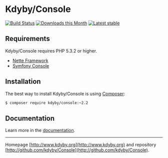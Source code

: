Kdyby/Console
======

[![Build Status](https://travis-ci.org/Kdyby/Console.svg?branch=master)](https://travis-ci.org/Kdyby/Console)
[![Downloads this Month](https://img.shields.io/packagist/dm/kdyby/console.svg)](https://packagist.org/packages/kdyby/console)
[![Latest stable](https://img.shields.io/packagist/v/kdyby/console.svg)](https://packagist.org/packages/kdyby/console)


Requirements
------------

Kdyby/Console requires PHP 5.3.2 or higher.

- [Nette Framework](https://github.com/nette/nette)
- [Symfony Console](https://github.com/symfony/Console)


Installation
------------

The best way to install Kdyby/Console is using  [Composer](http://getcomposer.org/):

```sh
$ composer require kdyby/console:~2.2
```


Documentation
------------

Learn more in the [documentation](https://github.com/Kdyby/Console/blob/master/docs/en/index.md).


-----

Homepage [http://www.kdyby.org](http://www.kdyby.org) and repository [http://github.com/kdyby/Console](http://github.com/kdyby/Console).
